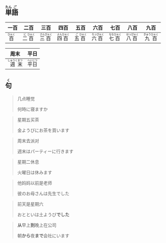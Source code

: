 ## <ruby><rb>単</rb><rt>たん</rt></ruby><ruby><rb>語</rb><rt>ご</rt></ruby>

| 一百                                  | 二百                                                                   | 三百                                                                    | 四百                                                                    | 五百                                                                   | 六百                                                                    | 七百                                                                    | 八百                                                                    | 九百                                                                     |
| ----------------------------------- | -------------------------------------------------------------------- | --------------------------------------------------------------------- | --------------------------------------------------------------------- | -------------------------------------------------------------------- | --------------------------------------------------------------------- | --------------------------------------------------------------------- | --------------------------------------------------------------------- | ---------------------------------------------------------------------- |
| <ruby><rb>百</rb><rt>ひゃく</rt></ruby> | <ruby><rb>二</rb><rt>に</rt></ruby><ruby><rb>百</rb><rt>ひゃく</rt></ruby> | <ruby><rb>三</rb><rt>さん</rt></ruby><ruby><rb>百</rb><rt>びゃく</rt></ruby> | <ruby><rb>四</rb><rt>よん</rt></ruby><ruby><rb>百</rb><rt>ひゃく</rt></ruby> | <ruby><rb>五</rb><rt>ご</rt></ruby><ruby><rb>百</rb><rt>ひゃく</rt></ruby> | <ruby><rb>六</rb><rt>ろっ</rt></ruby><ruby><rb>百</rb><rt>ぴゃく</rt></ruby> | <ruby><rb>七</rb><rt>なな</rt></ruby><ruby><rb>百</rb><rt>ひゃく</rt></ruby> | <ruby><rb>八</rb><rt>はっ</rt></ruby><ruby><rb>百</rb><rt>ぴゃく</rt></ruby> | <ruby><rb>九</rb><rt>きゅう</rt></ruby><ruby><rb>百</rb><rt>ひゃく</rt></ruby> |

| 周末                                                         | 平日                                                         |
| ------------------------------------------------------------ | ------------------------------------------------------------ |
| <ruby><rb>週</rb><rt>しゅうく</rt></ruby><ruby><rb>末</rb><rt>まつ</rt></ruby> | <ruby><rb>平</rb><rt>へい</rt></ruby><ruby><rb>日</rb><rt>じつ</rt></ruby> |

## <ruby><rb>句</rb><rt>く</rt></ruby>

> 几点睡觉
> 
> 何時に寝ますか

> 星期五买茶
> 
> 金ようびにお茶を買います

> 周末去派对
> 
> 週末はパーティーに行きます

> 星期二休息
> 
> 火曜日は休みます

> 他妈妈以前是老师
> 
> 彼のお母さんは先生でした

> 前天是星期六
> 
> おとといは土ようび**でした**

> **从**早上**到**晚上在公司
> 
> 朝**から**夜**まで**会社にいます